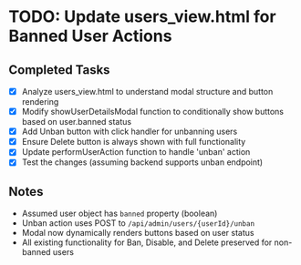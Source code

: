 # TODO: Update users_view.html for Banned User Actions

## Completed Tasks
- [x] Analyze users_view.html to understand modal structure and button rendering
- [x] Modify showUserDetailsModal function to conditionally show buttons based on user.banned status
- [x] Add Unban button with click handler for unbanning users
- [x] Ensure Delete button is always shown with full functionality
- [x] Update performUserAction function to handle 'unban' action
- [x] Test the changes (assuming backend supports unban endpoint)

## Notes
- Assumed user object has `banned` property (boolean)
- Unban action uses POST to `/api/admin/users/{userId}/unban`
- Modal now dynamically renders buttons based on user status
- All existing functionality for Ban, Disable, and Delete preserved for non-banned users
